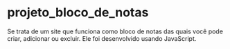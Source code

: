 # projeto_bloco_de_notas
Se trata de um site que funciona como bloco de notas das quais você pode criar, adicionar ou excluir. Ele foi desenvolvido usando JavaScript.
